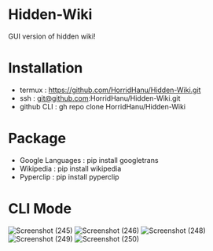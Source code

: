 # Hidden-Wiki
GUI version of hidden wiki!

# Installation
* termux : https://github.com/HorridHanu/Hidden-Wiki.git
* ssh : git@github.com:HorridHanu/Hidden-Wiki.git
* github CLI : gh repo clone HorridHanu/Hidden-Wiki

# Package
* Google Languages : pip install googletrans
* Wikipedia : pip install wikipedia
* Pyperclip : pip install pyperclip

# CLI Mode
![Screenshot (245)](https://user-images.githubusercontent.com/86579429/130173843-09d23bc6-9b9d-41a0-9172-89e960b43661.png)
![Screenshot (246)](https://user-images.githubusercontent.com/86579429/130173851-41b648ba-6b30-4bfb-9de8-2aaa4f5957df.png)
![Screenshot (248)](https://user-images.githubusercontent.com/86579429/130173862-27a37622-00d1-4621-a062-a483d240cb04.png)
![Screenshot (249)](https://user-images.githubusercontent.com/86579429/130173879-cc412fc6-3dd6-4c14-bd2d-1d2d9334eafb.png)
![Screenshot (250)](https://user-images.githubusercontent.com/86579429/130173884-f457736b-d545-44a6-95ed-95e38d0bb112.png)
